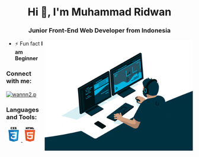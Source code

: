 <h1 align="center">Hi 👋, I'm Muhammad Ridwan</h1>
<h3 align="center">Junior Front-End Web Developer from Indonesia</h3>

<img src="https://raw.githubusercontent.com/wannn2p/wannn2p/main/giphy.gif" alt="coding" width="400" align="right">

- ⚡ Fun fact **I am Beginner**

<h3 align="left">Connect with me:</h3>
<p align="left">
<a href="https://instagram.com/wannn2.p" target="blank"><img align="center" src="https://raw.githubusercontent.com/rahuldkjain/github-profile-readme-generator/master/src/images/icons/Social/instagram.svg" alt="wannn2.p" height="30" width="40" /></a>
</p>

<h3 align="left">Languages and Tools:</h3>
<p align="left"> <a href="https://www.w3schools.com/css/" target="_blank" rel="noreferrer"> <img src="https://raw.githubusercontent.com/devicons/devicon/master/icons/css3/css3-original-wordmark.svg" alt="css3" width="40" height="40"/> </a> <a href="https://www.w3.org/html/" target="_blank" rel="noreferrer"> <img src="https://raw.githubusercontent.com/devicons/devicon/master/icons/html5/html5-original-wordmark.svg" alt="html5" width="40" height="40"/> </a> </p>
